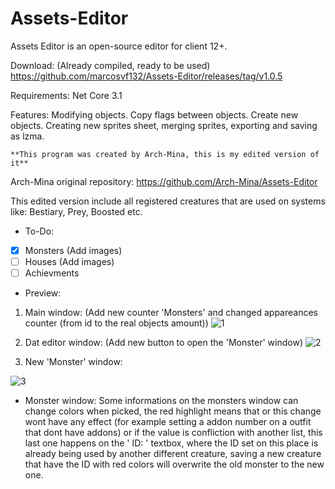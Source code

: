 # Assets-Editor
Assets Editor is an open-source editor for client 12+.

Download: (Already compiled, ready to be used)
https://github.com/marcosvf132/Assets-Editor/releases/tag/v1.0.5

Requirements:
    Net Core 3.1
	
Features:
    Modifying objects.
    Copy flags between objects.
    Create new objects.
    Creating new sprites sheet, merging sprites, exporting and saving as lzma.
    
    **This program was created by Arch-Mina, this is my edited version of it**

Arch-Mina original repository: https://github.com/Arch-Mina/Assets-Editor

This edited version include all registered creatures that are used on systems like: Bestiary, Prey, Boosted etc.

- To-Do:

- [x]  Monsters (Add images)
- [ ]  Houses (Add images)
- [ ]  Achievments

- Preview:

1.  Main window: (Add new counter 'Monsters' and changed appareances counter (from id to the real objects amount))
![1](https://user-images.githubusercontent.com/66353315/115529402-42263c80-a269-11eb-91b5-687767c8a523.png)

2.  Dat editor window: (Add new button to open the 'Monster' window)
![2](https://user-images.githubusercontent.com/66353315/115530105-da242600-a269-11eb-8499-cb52d2028b5b.png)

3.  New 'Monster' window:                                                             
 
![3](https://user-images.githubusercontent.com/66353315/115530349-10fa3c00-a26a-11eb-9793-24290f438cb1.png)

- Monster window:
   Some informations on the monsters window can change colors when picked, the red highlight means that or this change wont have any effect (for example setting a addon number on a outfit that dont have addons) or if the value is confliction with another list, this last one happens on the ' ID: ' textbox, where the ID set on this place is already being used by another different creature, saving a new creature that have the ID with red colors will overwrite the old monster to the new one. 
	
